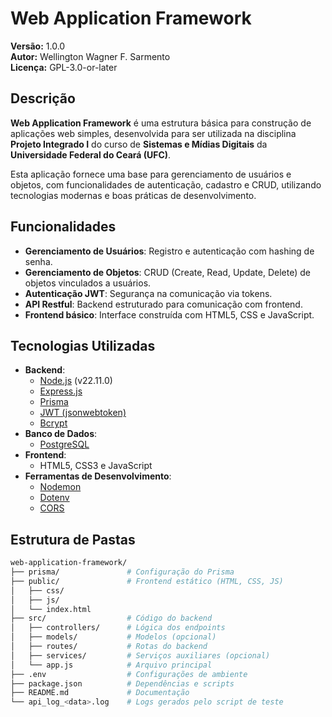 # Web Application Framework

**Versão:** 1.0.0  
**Autor:** Wellington Wagner F. Sarmento  
**Licença:** GPL-3.0-or-later  



## Descrição
**Web Application Framework** é uma estrutura básica para construção de aplicações web simples, desenvolvida para ser utilizada na disciplina **Projeto Integrado I** do curso de **Sistemas e Mídias Digitais** da **Universidade Federal do Ceará (UFC)**.  

Esta aplicação fornece uma base para gerenciamento de usuários e objetos, com funcionalidades de autenticação, cadastro e CRUD, utilizando tecnologias modernas e boas práticas de desenvolvimento.



## Funcionalidades
- **Gerenciamento de Usuários**: Registro e autenticação com hashing de senha.
- **Gerenciamento de Objetos**: CRUD (Create, Read, Update, Delete) de objetos vinculados a usuários.
- **Autenticação JWT**: Segurança na comunicação via tokens.
- **API Restful**: Backend estruturado para comunicação com frontend.
- **Frontend básico**: Interface construída com HTML5, CSS e JavaScript.



## Tecnologias Utilizadas
- **Backend**: 
  - [Node.js](https://nodejs.org/) (v22.11.0)
  - [Express.js](https://expressjs.com/)
  - [Prisma](https://www.prisma.io/)
  - [JWT (jsonwebtoken)](https://github.com/auth0/node-jsonwebtoken)
  - [Bcrypt](https://github.com/kelektiv/node.bcrypt.js)
- **Banco de Dados**:
  - [PostgreSQL](https://www.postgresql.org/)
- **Frontend**:
  - HTML5, CSS3 e JavaScript
- **Ferramentas de Desenvolvimento**:
  - [Nodemon](https://nodemon.io/)
  - [Dotenv](https://github.com/motdotla/dotenv)
  - [CORS](https://github.com/expressjs/cors)



## Estrutura de Pastas

```bash
web-application-framework/
├── prisma/               # Configuração do Prisma
├── public/               # Frontend estático (HTML, CSS, JS)
│   ├── css/
│   ├── js/
│   └── index.html
├── src/                  # Código do backend
│   ├── controllers/      # Lógica dos endpoints
│   ├── models/           # Modelos (opcional)
│   ├── routes/           # Rotas do backend
│   ├── services/         # Serviços auxiliares (opcional)
│   └── app.js            # Arquivo principal
├── .env                  # Configurações de ambiente
├── package.json          # Dependências e scripts
├── README.md             # Documentação
└── api_log_<data>.log    # Logs gerados pelo script de teste
